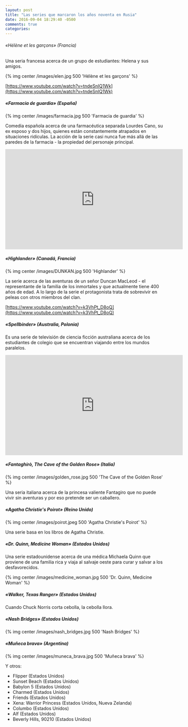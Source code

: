 ```yaml
---
layout: post
title: "Las series que marcaron los años noventa en Rusia"
date: 2016-09-04 18:29:40 -0500
comments: true
categories:
---
```


###### «Hélène et les garçons» (Francia)

Una seria francesa acerca de un grupo de estudiantes: Helena y sus amigos.

{% img center /images/elen.jpg 500 'Hélène et les garçons' %}

[https://www.youtube.com/watch?v=tndeSnIQ1Wk](https://www.youtube.com/watch?v=tndeSnIQ1Wk)

##### «Farmacia de guardia» (España)

{% img center /images/farmacia.jpg 500 'Farmacia de guardia' %}

Comedia española acerca de una farmacéutica separada Lourdes Cano, su ex esposo
y dos hijos, quienes están constantemente atrapados en situaciones ridículas.
La acción de la serie casi nunca fue más allá de las paredes de la farmacia -
la propiedad del personaje principal.

<iframe width="560" height="315" src="https://www.youtube.com/embed/q2xuCHG0E14" frameborder="0" allowfullscreen></iframe>

##### «Highlander» (Canadá, Francia)

{% img center /images/DUNKAN.jpg 500 'Highlander' %}

La serie acerca de las aventuras de un señor Duncan MacLeod - el representante
de la familia de los inmortales y que actualmente tiene 400 años de edad.
A lo largo de la serie el protagonista trata de sobrevivir en peleas con
otros miembros del clan.

[https://www.youtube.com/watch?v=k3VhPt_D8oQ](https://www.youtube.com/watch?v=k3VhPt_D8oQ)

##### «Spellbinder» (Australia, Polonia)

Es una serie de televisión de ciencia ficción australiana acerca de
los estudiantes de colegio que se encuentran viajando entre los mundos paralelos.

<iframe width="560" height="315" src="https://www.youtube.com/embed/jyvSPp8lJzI?list=PLOychhOU3UPhnHVJwXqWSfQAWI8hBwZg5" frameborder="0" allowfullscreen></iframe>

##### «Fantaghirò, The Cave of the Golden Rose» (Italia)

{% img center /images/golden_rose.jpg 500 'The Cave of the Golden Rose' %}

Una seria italiana acerca de la princesa valiente Fantagiro que no puede vivir sin aventuras y por eso pretende ser un caballero.

##### «Agatha Christie's Poirot» (Reino Unido)

{% img center /images/poirot.jpeg 500 'Agatha Christie's Poirot' %}

Una serie basa en los libros de Agatha Christie.

##### «Dr. Quinn, Medicine Woman» (Estados Unidos)

Una serie estadounidense acerca de una médica Michaela Quinn que proviene
de una familia rica y viaja al salvaje oeste para curar y salvar a los desfavorecidos.

{% img center /images/medicine_woman.jpg 500 'Dr. Quinn, Medicine Woman' %}

##### «Walker, Texas Ranger» (Estados Unidos)

Cuando Chuck Norris corta cebolla, la cebolla llora.

##### «Nash Bridges» (Estados Unidos)

{% img center /images/nash_bridges.jpg 500 'Nash Bridges' %}

##### «Muñeca brava» (Argentina)

{% img center /images/muneca_brava.jpg 500 'Muñeca brava' %}

Y otros:

* Flipper (Estados Unidos)
* Sunset Beach (Estados Unidos)
* Babylon 5 (Estados Unidos)
* Charmed (Estados Unidos)
* Friends (Estados Unidos)
* Xena: Warrior Princess (Estados Unidos, Nueva Zelanda)
* Columbo (Estados Unidos)
* Alf (Estados Unidos)
* Beverly Hills, 90210 (Estados Unidos)
